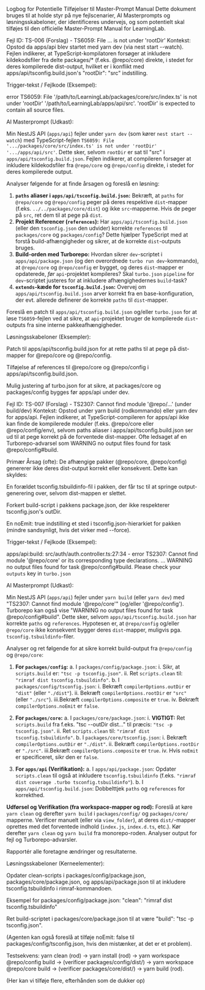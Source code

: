 Logbog for Potentielle Tilføjelser til Master-Prompt Manual
Dette dokument bruges til at holde styr på nye fejlscenarier, AI Masterprompts og løsningsskabeloner, der identificeres undervejs, og som potentielt skal tilføjes til den officielle Master-Prompt Manual for LearningLab.

Fejl ID: TS-006 (Forslag) - TS6059: File ... is not under 'rootDir'
Kontekst: Opstod da apps/api blev startet med yarn dev (via nest start --watch). Fejlen indikerer, at TypeScript-kompilatoren forsøger at inkludere kildekodsfiler fra delte packages/* (f.eks. @repo/core) direkte, i stedet for deres kompilerede dist-output, hvilket er i konflikt med apps/api/tsconfig.build.json's "rootDir": "src" indstilling.

Trigger-tekst / Fejlkode (Eksempel):

error TS6059: File '/path/to/LearningLab/packages/core/src/index.ts' is not under 'rootDir' '/path/to/LearningLab/apps/api/src'. 'rootDir' is expected to contain all source files.

AI Masterprompt (Udkast):

Min NestJS API (`apps/api`) fejler under `yarn dev` (som kører `nest start --watch`) med TypeScript-fejlen `TS6059: File '.../packages/core/src/index.ts' is not under 'rootDir' '.../apps/api/src'`. Dette sker, selvom `rootDir` er sat til "src" i `apps/api/tsconfig.build.json`. Fejlen indikerer, at compileren forsøger at inkludere kildekodsfiler fra `@repo/core` og `@repo/config` direkte, i stedet for deres kompilerede output.

Analyser følgende for at finde årsagen og foreslå en løsning:
1.  **`paths` aliaser i `apps/api/tsconfig.build.json`:** Bekræft, at `paths` for `@repo/core` og `@repo/config` peger på deres respektive `dist`-mapper (f.eks. `../../packages/core/dist`) og ikke `src`-mapperne. Hvis de peger på `src`, ret dem til at pege på `dist`.
2.  **Projekt Referencer (`references`):** Har `apps/api/tsconfig.build.json` (eller den `tsconfig.json` den udvider) korrekte `references` til `packages/core` og `packages/config`? Dette hjælper TypeScript med at forstå build-afhængigheder og sikrer, at de korrekte `dist`-outputs bruges.
3.  **Build-orden med Turborepo:** Hvordan sikrer `dev`-scriptet i `apps/api/package.json` (og den overordnede `turbo run dev`-kommando), at `@repo/core` og `@repo/config` er bygget, og deres `dist`-mapper er opdaterede, *før* `api`-projektet kompileres? Skal `turbo.json` `pipeline` for `dev`-scriptet justeres for at inkludere afhængighedernes `build`-task?
4.  **`extends`-kæde for `tsconfig.build.json`:** Overvej om `apps/api/tsconfig.build.json` arver korrekt fra en base-konfiguration, der evt. allerede definerer de korrekte `paths` til `dist`-mapper.

Foreslå en patch til `apps/api/tsconfig.build.json` og/eller `turbo.json` for at løse `TS6059`-fejlen ved at sikre, at `api`-projektet bruger de kompilerede `dist`-outputs fra sine interne pakkeafhængigheder.

Løsningsskabeloner (Eksempler):

Patch til apps/api/tsconfig.build.json for at rette paths til at pege på dist-mapper for @repo/core og @repo/config.

Tilføjelse af references til @repo/core og @repo/config i apps/api/tsconfig.build.json.

Mulig justering af turbo.json for at sikre, at packages/core og packages/config bygges før apps/api under dev.

Fejl ID: TS-007 (Forslag) - TS2307: Cannot find module '@repo/...' (under build/dev)
Kontekst: Opstod under yarn build (rodkommando) eller yarn dev for apps/api. Fejlen indikerer, at TypeScript-compileren for apps/api ikke kan finde de kompilerede moduler (f.eks. @repo/core eller @repo/config/env), selvom paths aliaser i apps/api/tsconfig.build.json ser ud til at pege korrekt på de forventede dist-mapper. Ofte ledsaget af en Turborepo-advarsel som WARNING no output files found for task @repo/config#build.

Primær Årsag (ofte): De afhængige pakker (@repo/core, @repo/config) genererer ikke deres dist-output korrekt eller konsekvent. Dette kan skyldes:

En forældet tsconfig.tsbuildinfo-fil i pakken, der får tsc til at springe output-generering over, selvom dist-mappen er slettet.

Forkert build-script i pakkens package.json, der ikke respekterer tsconfig.json's outDir.

En noEmit: true indstilling et sted i tsconfig.json-hierarkiet for pakken (mindre sandsynligt, hvis det virker med --force).

Trigger-tekst / Fejlkode (Eksempel):

apps/api:build: src/auth/auth.controller.ts:27:34 - error TS2307: Cannot find module '@repo/core' or its corresponding type declarations.
...
WARNING no output files found for task @repo/config#build. Please check your `outputs` key in `turbo.json`

AI Masterprompt (Udkast):

Min NestJS API (`apps/api`) fejler under `yarn build` (eller `yarn dev`) med "TS2307: Cannot find module '@repo/core'" (og/eller '@repo/config'). Turborepo kan også vise "WARNING no output files found for task @repo/config#build".
Dette sker, selvom `apps/api/tsconfig.build.json` har korrekte `paths` og `references`.
Hypotesen er, at `@repo/config` og/eller `@repo/core` ikke konsekvent bygger deres `dist`-mapper, muligvis pga. `tsconfig.tsbuildinfo`-filer.

Analyser og ret følgende for at sikre korrekt build-output fra `@repo/config` og `@repo/core`:

1.  **For `packages/config`:**
    a.  I `packages/config/package.json`:
        i.  Sikr, at `scripts.build` er: `"tsc -p tsconfig.json"`.
        ii. Ret `scripts.clean` til: `"rimraf dist tsconfig.tsbuildinfo"`.
    b.  I `packages/config/tsconfig.json`:
        i.  Bekræft `compilerOptions.outDir` er `"dist"` (eller `"./dist"`).
        ii. Bekræft `compilerOptions.rootDir` er `"src"` (eller `"./src"`).
        iii.Bekræft `compilerOptions.composite` er `true`.
        iv. Bekræft `compilerOptions.noEmit` er `false`.

2.  **For `packages/core`:**
    a.  I `packages/core/package.json`:
        i.  **VIGTIGT:** Ret `scripts.build` fra f.eks. "tsc --outDir dist..." til præcis: `"tsc -p tsconfig.json"`.
        ii. Ret `scripts.clean` til: `"rimraf dist tsconfig.tsbuildinfo"`.
    b.  I `packages/core/tsconfig.json`:
        i.  Bekræft `compilerOptions.outDir` er `"./dist"`.
        ii. Bekræft `compilerOptions.rootDir` er `"./src"`.
        iii.Bekræft `compilerOptions.composite` er `true`.
        iv. Hvis `noEmit` er specificeret, sikr den er `false`.

3.  **For `apps/api` (Verifikation):**
    a.  I `apps/api/package.json`: Opdater `scripts.clean` til også at inkludere `tsconfig.tsbuildinfo` (f.eks. `"rimraf dist coverage .turbo tsconfig.tsbuildinfo"`).
    b.  I `apps/api/tsconfig.build.json`: Dobbelttjek `paths` og `references` for korrekthed.

**Udførsel og Verifikation (fra workspace-mapper og rod):**
Foreslå at køre `yarn clean` og derefter `yarn build` i `packages/config/` og `packages/core/` mapperne. Verificer manuelt (eller via `view_folder`), at deres `dist/`-mapper oprettes med det forventede indhold (`index.js`, `index.d.ts`, etc.).
Kør derefter `yarn clean` og `yarn build` fra monorepo-roden. Analyser output for fejl og Turborepo-advarsler.

Rapportér alle foretagne ændringer og resultaterne.

Løsningsskabeloner (Kerneelementer):

Opdater clean-scripts i packages/config/package.json, packages/core/package.json, og apps/api/package.json til at inkludere tsconfig.tsbuildinfo i rimraf-kommandoen.

Eksempel for packages/config/package.json: "clean": "rimraf dist tsconfig.tsbuildinfo"

Ret build-scriptet i packages/core/package.json til at være "build": "tsc -p tsconfig.json".

(Agenten kan også foreslå at tilføje noEmit: false til packages/config/tsconfig.json, hvis den mistænker, at det er et problem).

Testsekvens: yarn clean (rod) -> yarn install (rod) -> yarn workspace @repo/config build -> (verificer packages/config/dist/) -> yarn workspace @repo/core build -> (verificer packages/core/dist/) -> yarn build (rod).

(Her kan vi tilføje flere, efterhånden som de dukker op)

